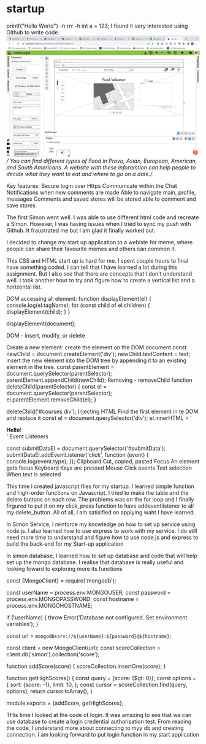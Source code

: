 # startup
printf("Hello World")
-h rrr -h
int a = 123;
I found it very interested using Github to write code.
![This is an image](/Startup%20Strach.png)
*/ You can find different types of Food in Provo, Asian, European, American, and South Americans. A website with these inforamtion can help people to decide what they want to eat and where to go on a date./*

Key features:
    Secure login over Https
    Communicate within the Chat
    Notifications when new comments are made
    Able to navigate main, profile, messages
    Comments and saved stores will be stored
    able to comment and save stores
    
   The first Simon went well. I was able to use different html code and recreate a Simon. However, I was having issues when I tried to sync my push with Github. It fraustrated me but I am glad it finally worked out.

I decided to change my start up application to a webiste for meme, where people can share their favourite memes and others can common it.

This CSS and HTML start up is hard for me. I spent couple hours to final have something coded. I can tell that I have learned a lot during this assignment. But I also see that there are concepts that I don't understand well. I took another hour to try and figure how to create a vertical list and a horizontal list.

DOM accessing all element:
	function displayElement(el) {
  console.log(el.tagName);
  for (const child of el.children) {
    displayElement(child);
  }
}

displayElement(document);


DOM - insert, modify, or delete

Create a new element:
	create the element on the DOM document
	const newChild = document.createElement('div');
  newChild.textContent = text;
insert the new element into the DOM tree by appending it to an existing element in the tree.
const parentElement = document.querySelector(parentSelector);
  parentElement.appendChild(newChild);
Removing - removeChild
function deleteChild(parentSelector) {
  const el = document.querySelector(parentSelector);
  el.parentElement.removeChild(el);
}

deleteChild('#courses div’);
Injecting HTML
Find the first element in te DOM and replace it
const el = document.querySelector('div');
el.innerHTML = '<div class="injected"><b>Hello</b>!</div>'
Event Listeners

const submitDataEl = document.querySelector('#submitData');
submitDataEl.addEventListener('click', function (event) {
  console.log(event.type);
});
Clipboard	Cut, copied, pasted
Focus	An element gets focus
Keyboard	Keys are pressed
Mouse	Click events
Text selection	When text is selected




This time I created javascript files for my startup. I learned simple function and high-order functions on Javascript. I tried to make the table and the delete buttons on each row. The problems was on the for loop and I finally firgured to put it on my click_press function to have addeventlistener to all my delete_button. All of all, I am satisified on applying waht I have learned.


In Simon Service, I reinforce my knowledge on how to set up service using node.js. I also learned how to use express to work with my service. I do still need more time to understand and figure how to use node.js and express to build the back-end for my Start-up application


In simon database, I learned how to set up database and code that will help set up the mongo database. I realise that database is really useful and looking foward to exploring more its functions

const {MongoClient} = require('mongodb');

const userName = process.env.MONGOUSER;
const password = process.env.MONGOPASSWORD;
const hostname = process.env.MONGOHOSTNAME;

if (!userName) {
  throw Error('Database not configured. Set environment variables');
}

const url = `mongodb+srv://${userName}:${password}@${hostname}`;

const client = new MongoClient(url);
const scoreCollection = client.db('simon').collection('score');

function addScore(score) {
  scoreCollection.insertOne(score);
}

function getHighScores() {
  const query = {score: {$gt: 0}};
  const options = {
    sort: {score: -1},
    limit: 10,
  };
  const cursor = scoreCollection.find(query, options);
  return cursor.toArray();
}

module.exports = {addScore, getHighScores};


THis time I looked at the code of login. It was amazing to see that we can use database to create a login credential authorisation test. From reading the code, I understand more about connecting to myy db and creating connection. I am looking forward to put login function in my start application

